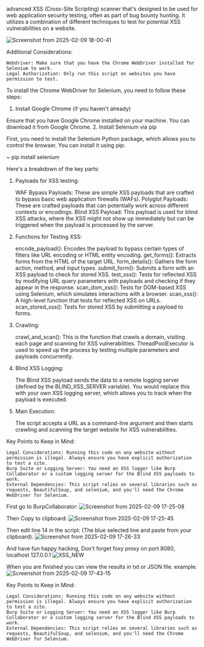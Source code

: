 advanced XSS (Cross-Site Scripting) scanner that's designed to be used for web application security testing, often as part of bug bounty hunting. It utilizes a combination of different techniques to test for potential XSS vulnerabilities on a website. 

![Screenshot from 2025-02-09 18-00-41](https://github.com/user-attachments/assets/958c3f89-d184-4054-911a-94165fd72cd2)

Additional Considerations:

    Webdriver: Make sure that you have the Chrome WebDriver installed for Selenium to work.
    Legal Authorization: Only run this script on websites you have permission to test.


To install the Chrome WebDriver for Selenium, you need to follow these steps:
1. Install Google Chrome (if you haven't already)

Ensure that you have Google Chrome installed on your machine. You can download it from Google Chrome.
2. Install Selenium via pip

First, you need to install the Selenium Python package, which allows you to control the browser. You can install it using pip:

~ pip install selenium

Here's a breakdown of the key parts:
1. Payloads for XSS testing:

    WAF Bypass Payloads: These are simple XSS payloads that are crafted to bypass basic web application firewalls (WAFs).
    Polyglot Payloads: These are crafted payloads that can potentially work across different contexts or encodings.
    Blind XSS Payload: This payload is used for blind XSS attacks, where the XSS might not show up immediately but can be triggered when the payload is processed by the server.

2. Functions for Testing XSS:

    encode_payload(): Encodes the payload to bypass certain types of filters like URL encoding or HTML entity encoding.
    get_forms(): Extracts forms from the HTML of the target URL.
    form_details(): Gathers the form action, method, and input types.
    submit_form(): Submits a form with an XSS payload to check for stored XSS.
    test_xss(): Tests for reflected XSS by modifying URL query parameters with payloads and checking if they appear in the response.
    scan_dom_xss(): Tests for DOM-based XSS using Selenium, which simulates interactions with a browser.
    scan_xss(): A high-level function that tests for reflected XSS on URLs.
    scan_stored_xss(): Tests for stored XSS by submitting a payload to forms.

3. Crawling:

    crawl_and_scan(): This is the function that crawls a domain, visiting each page and scanning for XSS vulnerabilities.
    ThreadPoolExecutor is used to speed up the process by testing multiple parameters and payloads concurrently.

4. Blind XSS Logging:

    The Blind XSS payload sends the data to a remote logging server (defined by the BLIND_XSS_SERVER variable). You would replace this with your own XSS logging server, which allows you to track when the payload is executed.

5. Main Execution:

    The script accepts a URL as a command-line argument and then starts crawling and scanning the target website for XSS vulnerabilities.

Key Points to Keep in Mind:

    Legal Considerations: Running this code on any website without permission is illegal. Always ensure you have explicit authorization to test a site.
    Burp Suite or Logging Server: You need an XSS logger like Burp Collaborator or a custom logging server for the Blind XSS payloads to work.
    External Dependencies: This script relies on several libraries such as requests, BeautifulSoup, and selenium, and you'll need the Chrome WebDriver for Selenium.

First go to BurpCollaborator:
![Screenshot from 2025-02-09 17-25-08](https://github.com/user-attachments/assets/5af58e49-38b2-4986-af9f-5d4fdc88f880)

Then Copy to clipboard:
![Screenshot from 2025-02-09 17-25-45](https://github.com/user-attachments/assets/cc463ab8-4519-4f82-9b73-4ae28f7da8fc)

Then edit line 14 in the script: (The blue selected line and paste from your clipboard).
![Screenshot from 2025-02-09 17-26-33](https://github.com/user-attachments/assets/732b2623-cbd5-47ae-9fdb-1cd3c0182aa4)

And have fun happy hacking, Don't forget foxy proxy on port 8080, localhost 127.0.0.1
![XSS_NEW](https://github.com/user-attachments/assets/1bcdd754-c238-4289-ad2c-2d63d65efb52)

When you are finished you can view the results in txt or JSON file.
example:
![Screenshot from 2025-02-09 17-43-15](https://github.com/user-attachments/assets/72b8648c-bc8a-4468-9945-ec3d718806b1)

Key Points to Keep in Mind:

    Legal Considerations: Running this code on any website without permission is illegal. Always ensure you have explicit authorization to test a site.
    Burp Suite or Logging Server: You need an XSS logger like Burp Collaborator or a custom logging server for the Blind XSS payloads to work.
    External Dependencies: This script relies on several libraries such as requests, BeautifulSoup, and selenium, and you'll need the Chrome WebDriver for Selenium.
